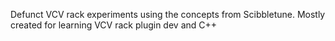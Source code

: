 Defunct VCV rack experiments using the concepts from Scibbletune. Mostly created for learning VCV rack plugin dev and C++
